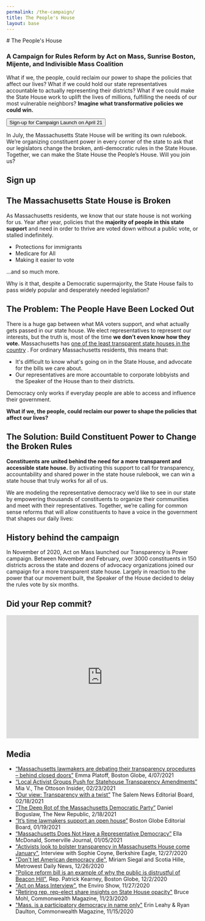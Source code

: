 ```yaml
---
permalink: /the-campaign/
title: The People's House
layout: base
---
```


<Section color="dark" width="1000">
  <CenteredBlock>
    # The People's House
  </CenteredBlock>

  ### A Campaign for Rules Reform by Act on Mass, Sunrise Boston, Mijente, and Indivisible Mass Coalition

  What if we, the people, could reclaim our power to shape the policies that affect our lives? What if we could hold our state representatives accountable to actually representing their districts? What if we could make the State House work to uplift the lives of millions, fulfilling the needs of our most vulnerable neighbors?  **Imagine what transformative policies we could win.**

  <CenteredBlock>
    <Button href="https://us02web.zoom.us/meeting/register/tZIocuGorzsiGN2nW2zxgB1QYgFIKseeyBZH">
      Sign-up for Campaign Launch on April 21
    </Button>
  </CenteredBlock>

  In July, the Massachusetts State House will be writing its own rulebook. We’re organizing constituent power in every corner of the state to ask that our legislators change the broken, anti-democratic rules in the State House. Together, we can make the State House the People’s House. Will you join us?
</Section>

<Section color="light-blue" width="1000">

  ## Sign up

  <HubspotForm portalId="6201350" formId="fd6d4250-b852-453a-922e-705e792f4167" />
</Section>


<Section color="medium-blue" width="1000">

  ## The Massachusetts State House is Broken

  As Massachusetts residents, we know that our state house is not working for us. Year after year, policies that the  **majority of people in this state support** and need in order to thrive are voted down without a public vote, or stalled indefinitely.

  - Protections for immigrants
  - Medicare for All
  - Making it easier to vote


  ...and so much more.

  Why is it that, despite a Democratic supermajority, the State House fails to pass widely popular and desperately needed legislation?

  <CenteredImage img="/img/newcampaign1.jpg" alt="State House" width="500"/>
</Section>

<Section color="light-blue" width="1000">

  ## The Problem: The People Have Been Locked Out

  There is a huge gap between what MA voters support, and what actually gets passed in our state house. We elect representatives to represent our interests, but the truth is, most of the time **we don’t even know how they vote.** Massachusetts has [one of the least transparent state houses in the country](https://ballotpedia.org/Open_States%27_Legislative_Data_Report_Card) . For ordinary Massachusetts residents, this means that:

  - It's difficult to know what's going on in the State House, and advocate for the bills we care about.
  - Our representatives are more accountable to corporate lobbyists and the Speaker of the House than to their districts.


  Democracy only works if everyday people are able to access and influence their government.

  **What if we, the people, could reclaim our power to shape the policies that affect our lives?**

  <CenteredImage img="/img/newcampaign2.png" alt="Protesters" width="500"/>
</Section>

<Section color="medium-blue" width="1000">

  ## The Solution: Build Constituent Power to Change the Broken Rules

  **Constituents are united behind the need for a more transparent and accessible state house.** By activating this support to call for transparency, accountability and shared power in the state house rulebook, we can win a state house that truly works for all of us.

  We are modeling the representative democracy we’d like to see in our state by empowering thousands of constituents to organize their communities and meet with their representatives. Together, we’re calling for common sense reforms that will allow constituents to have a voice in the government that shapes our daily lives:

  <CenteredImage img="/img/newcampaign3.png" alt="3 rules we are suggesting: Make all committees vote public, ensure all bills are public 72 hours before a vote, reinstate term limits for the speaker" width="800"/>

</Section>

<Section color="light-blue" width="1000">

  ## History behind the campaign

  In November of 2020, Act on Mass launched our Transparency is Power campaign. Between
  November and February, over 3000 constituents in 150 districts across the state and
  dozens of advocacy organizations joined our campaign for a more transparent state
  house. Largely in reaction to the power that our movement built, the Speaker of the
  House decided to delay the rules vote by six months.
</Section>

<Section color="medium-blue" width="1000">

  ## Did your Rep commit?

  <div style="max-width: 800px; margin: 1rem auto;">
      <div style="position: relative; overflow: hidden; padding-top: 64%;">
      <iframe src="https://actonmass.github.io/campaign-map/"
          style="position: absolute; top: 0; left: 0; width: 100%; height: 100%; border: 0;"></iframe>
      </div>
  </div>

  <Script src="https://unpkg.com/papaparse@5.3.0/papaparse.min.js"></Script>
  <Script src="https://actonmass.github.io/campaign-map/commitment-list.js"></Script>

</Section>

<Section color="light" width="1000">

  ## Media

  - [“Massachusetts lawmakers are debating their transparency procedures – behind closed doors”](https://www.bostonglobe.com/2021/04/07/metro/massachusetts-lawmakers-are-debating-their-transparency-procedures-behind-closed-doors/) Emma Platoff, Boston Globe, 4/07/2021
  - [“Local Activist Groups Push for Statehouse Transparency Amendments”](https://ottosoninsider.com/1158/news/local-activist-groups-push-for-statehouse-transparency-amendments/) Mia V., The Ottoson Insider, 02/23/2021
  - [“Our view: Transparency with a twist”](https://www.salemnews.com/opinion/editorials/our-view-transparency-with-a-twist/article_7613c5e5-09c6-5c89-a0c0-b809b1adbc82.html) The Salem News Editorial Board, 02/18/2021
  - [“The Deep Rot of the Massachusetts Democratic Party”](https://newrepublic.com/article/161406/charlie-baker-massachusetts-democratic-party-failure) Daniel Boguslaw, The New Republic, 2/18/2021
  - [“It’s time lawmakers support an open house”](https://www.bostonglobe.com/2021/01/19/opinion/its-time-lawmakers-support-an-open-house/) Boston Globe Editorial Board, 01/19/2021
  - [“Massachusetts Does Not Have a Representative Democracy”](https://www.wickedlocal.com/story/somerville-journal/2021/01/05/column-massachusetts-does-not-have-representative-democracy/6551363002/) Ella McDonald, Somerville Journal, 01/05/2021
  - ["Activists look to bolster transparency in Massachusetts House come January"](https://www.berkshireeagle.com/news/local/activists-look-to-bolster-transparency-in-massachusetts-house-come-january/article_3789b8ea-4645-11eb-90d5-df48e45fdab4.html), Interview with Sophie Coyne, Berkshire Eagle, 12/27/2020
  - ["Don't let American democracy die"](https://www.metrowestdailynews.com/story/opinion/letters/2020/12/26/citizens-formed-organizing-group-act-mass-demand-transparency/4041860001/), Miriam Siegal and Scotia Hille, Metrowest Daily News, 12/26/2020
  - ["Police reform bill is an example of why the public is distrustful of Beacon Hill"](https://www.bostonglobe.com/2020/12/02/opinion/police-reform-bill-is-an-example-why-public-is-distrustful-beacon-hill/), Rep. Patrick Kearney, Boston Globe, 12/2/2020
  - ["Act on Mass Interview"](https://archive.org/details/act-on-mass-enviro-show-interview-11-27-20), the Enviro Show, 11/27/2020
  - ["Retiring rep, rep-elect share insights on State House opacity"](https://commonwealthmagazine.org/state-government/retiring-rep-rep-elect-share-insights-on-state-house-opacity/) Bruce Mohl, Commonwealth Magazine, 11/23/2020
  - ["Mass. is a participatory democracy in name only"](https://commonwealthmagazine.org/opinion/mass-is-a-participatory-democracy-in-name-only/) Erin Leahy & Ryan Daulton, Commonwealth Magazine, 11/15/2020

</Section>

